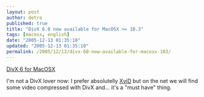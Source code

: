```yaml
---
layout: post
author: detro
published: true
title: "DivX 6.0 now available for MacOSX >= 10.3"
tags: [macosx, english]
date: "2005-12-13 01:35:10"
updated: "2005-12-13 01:35:10"
permalink: /2005/12/13/divx-60-now-available-for-macosx-103/
---
```


<a href="http://www.divx.com/divx/mac/?hpbanners=divx6mac">DivX 6 for MacOSX</a>

I'm not a DivX lover now: I prefer absolutelly <a href="http://en.wikipedia.org/wiki/XviD">XviD</a> but on the net we will find some video compressed with DivX and... it's a "must have" thing.
